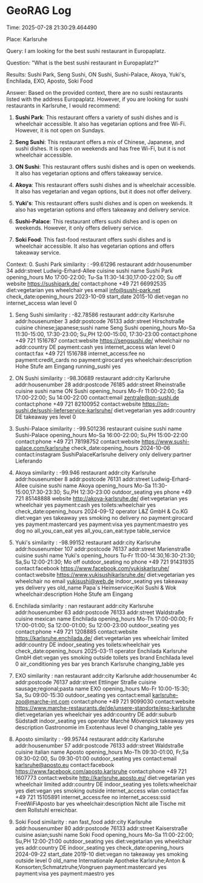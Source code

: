 # GeoRAG Log

Time: 2025-07-28 21:30:29.464490

Place: Karlsruhe

Query: I am looking for the best sushi restaurant in Europaplatz.

Question: "What is the best sushi restaurant in Europaplatz?"

Results: Sushi Park, Seng Sushi, ON Sushi, Sushi-Palace, Akoya, Yuki's, Enchilada, EXO, Aposto, Soki Food

Answer: Based on the provided context, there are no sushi restaurants listed with the address Europaplatz. However, if you are looking for sushi restaurants in Karlsruhe, I would recommend:

1. **Sushi Park**: This restaurant offers a variety of sushi dishes and is wheelchair accessible. It also has vegetarian options and free Wi-Fi. However, it is not open on Sundays.

2. **Seng Sushi**: This restaurant offers a mix of Chinese, Japanese, and sushi dishes. It is open on weekends and has free Wi-Fi, but it is not wheelchair accessible.

3. **ON Sushi**: This restaurant offers sushi dishes and is open on weekends. It also has vegetarian options and offers takeaway service.

4. **Akoya**: This restaurant offers sushi dishes and is wheelchair accessible. It also has vegetarian and vegan options, but it does not offer delivery.

5. **Yuki's**: This restaurant offers sushi dishes and is open on weekends. It also has vegetarian options and offers takeaway and delivery service.

6. **Sushi-Palace**: This restaurant offers sushi dishes and is open on weekends. However, it only offers delivery service.

7. **Soki Food**: This fast-food restaurant offers sushi dishes and is wheelchair accessible. It also has vegetarian options and offers takeaway service.



Context:
0. Sushi Park
similarity : -99.61296
 restaurant
 addr:housenumber  34
 addr:street  Ludwig-Erhard-Allee
 cuisine  sushi
 name  Sushi Park
 opening_hours  Mo 17:00-22:00; Tu-Sa 11:30-14:30,17:00-22:00; Su off
 website  https://sushipark.de/
 contact:phone  +49 721 66992535
 diet:vegetarian  yes
 wheelchair  yes
 email  info@sushi-park.net
 check_date:opening_hours  2023-10-09
 start_date  2015-10
 diet:vegan  no
 internet_access  wlan
 level  0

1. Seng Sushi
similarity : -82.78586
 restaurant
 addr:city  Karlsruhe
 addr:housenumber  3
 addr:postcode  76133
 addr:street  Hirschstraße
 cuisine  chinese;japanese;sushi
 name  Seng Sushi
 opening_hours  Mo-Sa 11:30-15:00, 17:30-23:00; Su,PH 12:00-15:00, 17:30-23:00
 contact:phone  +49 721 1516787
 contact:website  https://sengsushi.de/
 wheelchair  no
 addr:country  DE
 payment:cash  yes
 internet_access  wlan
 level  0
 contact:fax  +49 721 1516788
 internet_access:fee  no
 payment:credit_cards  no
 payment:girocard  yes
 wheelchair:description  Hohe Stufe am Eingang
 running_sushi  yes

2. ON Sushi
similarity : -98.30689
 restaurant
 addr:city  Karlsruhe
 addr:housenumber  28
 addr:postcode  76185
 addr:street  Rheinstraße
 cuisine  sushi
 name  ON Sushi
 opening_hours  Mo-Fr 11:00-22:00; Sa 17:00-22:00; Su 14:00-22:00
 contact:email  zentrale@on-sushi.de
 contact:phone  +49 721 82100952
 contact:website  https://on-sushi.de/sushi-lieferservice-karlsruhe/
 diet:vegetarian  yes
 addr:country  DE
 takeaway  yes
 level  0

3. Sushi-Palace
similarity : -99.501236
 restaurant
 cuisine  sushi
 name  Sushi-Palace
 opening_hours  Mo-Sa 16:00-22:00; Su,PH 15:00-22:00
 contact:phone  +49 721 78198752
 contact:website  https://www.sushi-palace.com/karlsruhe
 check_date:opening_hours  2024-10-06
 contact:instagram  SushiPalaceKarlsruhe
 delivery  only
 delivery:partner  Lieferando

4. Akoya
similarity : -99.946
 restaurant
 addr:city  Karlsruhe
 addr:housenumber  8
 addr:postcode  76131
 addr:street  Ludwig-Erhard-Allee
 cuisine  sushi
 name  Akoya
 opening_hours  Mo-Sa 11:30-15:00,17:30-23:30; Su,PH 12:30-23:00
 outdoor_seating  yes
 phone  +49 721 85148888
 website  http://akoya-karlsruhe.de/
 diet:vegetarian  yes
 wheelchair  yes
 payment:cash  yes
 toilets:wheelchair  yes
 check_date:opening_hours  2024-09-12
 operator  L&Z GmbH & Co.KG
 diet:vegan  yes
 takeaway  yes
 smoking  no
 delivery  no
 payment:girocard  yes
 payment:mastercard  yes
 payment:visa  yes
 payment:maestro  yes
 dog  no
 all_you_can_eat  yes
 all_you_can_eat:type  table_service

5. Yuki's
similarity : -98.99152
 restaurant
 addr:city  Karlsruhe
 addr:housenumber  107
 addr:postcode  76137
 addr:street  Marienstraße
 cuisine  sushi
 name  Yuki's
 opening_hours  Tu-Fr 11:00-14:30,16:30-21:30; Sa,Su 12:00-21:30; Mo off
 outdoor_seating  no
 phone  +49 721 91431935
 contact:facebook  https://www.facebook.com/yukiskarlsruhe/
 contact:website  https://www.yukisushikarlsruhe.de/
 diet:vegetarian  yes
 wheelchair  no
 email  yukisushi@web.de
 indoor_seating  yes
 takeaway  yes
 delivery  yes
 old_name  Papa´s Heimservice;iKoi Sushi & Wok
 wheelchair:description  Hohe Stufe am Eingang

6. Enchilada
similarity : nan
 restaurant
 addr:city  Karlsruhe
 addr:housenumber  63
 addr:postcode  76133
 addr:street  Waldstraße
 cuisine  mexican
 name  Enchilada
 opening_hours  Mo-Th 17:00-00:00; Fr 17:00-01:00; Sa 12:00-01:00; Su 12:00-23:00
 outdoor_seating  yes
 contact:phone  +49 721 1208885
 contact:website  https://karlsruhe.enchilada.de/
 diet:vegetarian  yes
 wheelchair  limited
 addr:country  DE
 indoor_seating  yes
 toilets:wheelchair  yes
 check_date:opening_hours  2025-03-11
 operator  Enchilada Karlsruhe GmbH
 diet:vegan  yes
 smoking  outside
 toilets  yes
 brand  Enchilada
 level  0
 air_conditioning  yes
 bar  yes
 branch  Karlsruhe
 changing_table  yes

7. EXO
similarity : nan
 restaurant
 addr:city  Karlsruhe
 addr:housenumber  4c
 addr:postcode  76137
 addr:street  Ettlinger Straße
 cuisine  sausage;regional;pasta
 name  EXO
 opening_hours  Mo-Fr 10:00-15:30; Sa, Su 09:00-15:30
 outdoor_seating  yes
 contact:email  karlsruhe-zoo@marche-int.com
 contact:phone  +49 721 9099030
 contact:website  https://www.marche-restaurants.de/de/unsere-standorte/exo-karlsruhe
 diet:vegetarian  yes
 wheelchair  yes
 addr:country  DE
 addr:suburb  Südstadt
 indoor_seating  yes
 operator  Marché Mövenpick
 takeaway  yes
 description  Gastronomie im Exotenhaus
 level  0
 changing_table  yes

8. Aposto
similarity : -99.95744
 restaurant
 addr:city  Karlsruhe
 addr:housenumber  57
 addr:postcode  76133
 addr:street  Waldstraße
 cuisine  italian
 name  Aposto
 opening_hours  Mo-Th 09:30-01:00, Fr,Sa 09:30-02:00, Su 09:30-01:00
 outdoor_seating  yes
 contact:email  karlsruhe@aposto.eu
 contact:facebook  https://www.facebook.com/aposto.karlsruhe
 contact:phone  +49 721 1607773
 contact:website  http://karlsruhe.aposto.eu/
 diet:vegetarian  yes
 wheelchair  limited
 addr:country  DE
 indoor_seating  yes
 toilets:wheelchair  yes
 diet:vegan  yes
 smoking  outside
 internet_access  wlan
 contact:fax  +49 721 15105891
 internet_access:fee  no
 internet_access:ssid  FreeWiFiAposto
 bar  yes
 wheelchair:description  Nicht alle Tische mit dem Rollstuhl erreichbar.

9. Soki Food
similarity : nan
 fast_food
 addr:city  Karlsruhe
 addr:housenumber  80
 addr:postcode  76133
 addr:street  Kaiserstraße
 cuisine  asian;sushi
 name  Soki Food
 opening_hours  Mo-Sa 11:00-22:00; Su,PH 12:00-21:00
 outdoor_seating  yes
 diet:vegetarian  yes
 wheelchair  yes
 addr:country  DE
 indoor_seating  yes
 check_date:opening_hours  2024-09-22
 start_date  2019-10
 diet:vegan  no
 takeaway  yes
 smoking  outside
 level  0
 old_name  Internationale Apotheke Karlsruhe;Anton & Konsorten;Schmatztruhe;Vongruen
 payment:mastercard  yes
 payment:visa  yes
 payment:maestro  yes